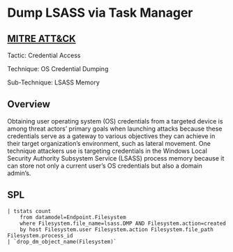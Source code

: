 # Dump LSASS via Task Manager

## [MITRE ATT&CK](https://attack.mitre.org/techniques/T1003/001/)
Tactic: Credential Access

Technique: OS Credential Dumping

Sub-Technique: LSASS Memory

## Overview
Obtaining user operating system (OS) credentials from a targeted device is among threat actors’ primary goals when launching attacks because these credentials serve as a gateway to various objectives they can achieve in their target organization’s environment, such as lateral movement. One technique attackers use is targeting credentials in the Windows Local Security Authority Subsystem Service (LSASS) process memory because it can store not only a current user’s OS credentials but also a domain admin’s.

## SPL
```spl
| tstats count
    from datamodel=Endpoint.Filesystem 
    where Filesystem.file_name=lsass.DMP AND Filesystem.action=created
    by host Filesystem.user Filesystem.action Filesystem.file_path Filesystem.process_id
| `drop_dm_object_name(Filesystem)`
```